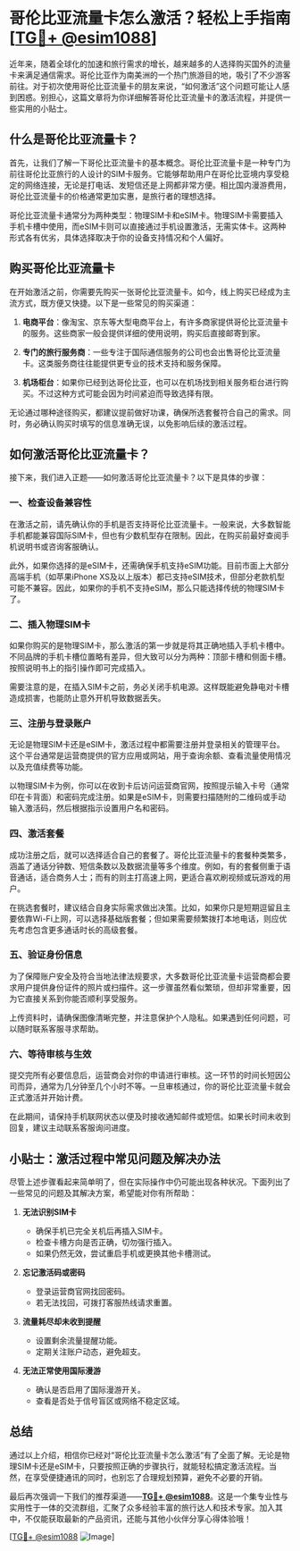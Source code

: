 # 哥伦比亚流量卡怎么激活？轻松上手指南[[TG💪+ @esim1088](https://t.me/s/esim1088)]

近年来，随着全球化的加速和旅行需求的增长，越来越多的人选择购买国外的流量卡来满足通信需求。哥伦比亚作为南美洲的一个热门旅游目的地，吸引了不少游客前往。对于初次使用哥伦比亚流量卡的朋友来说，“如何激活”这个问题可能让人感到困惑。别担心，这篇文章将为你详细解答哥伦比亚流量卡的激活流程，并提供一些实用的小贴士。

## 什么是哥伦比亚流量卡？

首先，让我们了解一下哥伦比亚流量卡的基本概念。哥伦比亚流量卡是一种专门为前往哥伦比亚旅行的人设计的SIM卡服务。它能够帮助用户在哥伦比亚境内享受稳定的网络连接，无论是打电话、发短信还是上网都非常方便。相比国内漫游费用，哥伦比亚流量卡的价格通常更加实惠，是旅行者的理想选择。

哥伦比亚流量卡通常分为两种类型：物理SIM卡和eSIM卡。物理SIM卡需要插入手机卡槽中使用，而eSIM卡则可以直接通过手机设置激活，无需实体卡。这两种形式各有优劣，具体选择取决于你的设备支持情况和个人偏好。

## 购买哥伦比亚流量卡

在开始激活之前，你需要先购买一张哥伦比亚流量卡。如今，线上购买已经成为主流方式，既方便又快捷。以下是一些常见的购买渠道：

1. **电商平台**：像淘宝、京东等大型电商平台上，有许多商家提供哥伦比亚流量卡的服务。这些商家一般会提供详细的使用说明，购买后直接邮寄到家。
   
2. **专门的旅行服务商**：一些专注于国际通信服务的公司也会出售哥伦比亚流量卡。这类服务商往往能提供更专业的技术支持和服务保障。

3. **机场柜台**：如果你已经到达哥伦比亚，也可以在机场找到相关服务柜台进行购买。不过这种方式可能会因为时间紧迫而导致选择有限。

无论通过哪种途径购买，都建议提前做好功课，确保所选套餐符合自己的需求。同时，务必确认购买时填写的信息准确无误，以免影响后续的激活过程。

## 如何激活哥伦比亚流量卡？

接下来，我们进入正题——如何激活哥伦比亚流量卡？以下是具体的步骤：

### 一、检查设备兼容性

在激活之前，请先确认你的手机是否支持哥伦比亚流量卡。一般来说，大多数智能手机都能兼容国际SIM卡，但也有少数机型存在限制。因此，在购买前最好查阅手机说明书或咨询客服确认。

此外，如果你选择的是eSIM卡，还需确保手机支持eSIM功能。目前市面上大部分高端手机（如苹果iPhone XS及以上版本）都已支持eSIM技术，但部分老款机型可能不兼容。因此，如果你的手机不支持eSIM，那么只能选择传统的物理SIM卡了。

### 二、插入物理SIM卡

如果你购买的是物理SIM卡，那么激活的第一步就是将其正确地插入手机卡槽中。不同品牌的手机卡槽位置略有差异，但大致可以分为两种：顶部卡槽和侧面卡槽。按照说明书上的指引操作即可完成插入。

需要注意的是，在插入SIM卡之前，务必关闭手机电源。这样既能避免静电对卡槽造成损害，也能防止意外开机导致数据丢失。

### 三、注册与登录账户

无论是物理SIM卡还是eSIM卡，激活过程中都需要注册并登录相关的管理平台。这个平台通常是运营商提供的官方应用或网站，用于查询余额、查看流量使用情况以及充值续费等功能。

以物理SIM卡为例，你可以在收到卡后访问运营商官网，按照提示输入卡号（通常印在卡背面）和密码完成注册。如果是eSIM卡，则需要扫描随附的二维码或手动输入激活码，然后根据指示设置用户名和密码。

### 四、激活套餐

成功注册之后，就可以选择适合自己的套餐了。哥伦比亚流量卡的套餐种类繁多，涵盖了通话分钟数、短信条数以及数据流量等多个维度。例如，有的套餐侧重于语音通话，适合商务人士；而有的则主打高速上网，更适合喜欢刷视频或玩游戏的用户。

在挑选套餐时，建议结合自身实际需求做出决策。比如，如果你只是短期逗留且主要依靠Wi-Fi上网，可以选择基础版套餐；但如果需要频繁拨打本地电话，则应优先考虑包含更多通话时长的高级套餐。

### 五、验证身份信息

为了保障账户安全及符合当地法律法规要求，大多数哥伦比亚流量卡运营商都会要求用户提供身份证件的照片或扫描件。这一步骤虽然看似繁琐，但却非常重要，因为它直接关系到你能否顺利享受服务。

上传资料时，请确保图像清晰完整，并注意保护个人隐私。如果遇到任何问题，可以随时联系客服寻求帮助。

### 六、等待审核与生效

提交完所有必要信息后，运营商会对你的申请进行审核。这一环节的时间长短因公司而异，通常为几分钟至几个小时不等。一旦审核通过，你的哥伦比亚流量卡就会正式激活并开始计费。

在此期间，请保持手机联网状态以便及时接收通知邮件或短信。如果长时间未收到回复，建议主动联系客服询问进度。

## 小贴士：激活过程中常见问题及解决办法

尽管上述步骤看起来简单明了，但在实际操作中仍可能出现各种状况。下面列出了一些常见的问题及其解决方案，希望能对你有所帮助：

1. **无法识别SIM卡**
   - 确保手机已完全关机后再插入SIM卡。
   - 检查卡槽方向是否正确，切勿强行插入。
   - 如果仍然无效，尝试重启手机或更换其他卡槽测试。

2. **忘记激活码或密码**
   - 登录运营商官网找回密码。
   - 若无法找回，可拨打客服热线请求重置。

3. **流量耗尽却未收到提醒**
   - 设置剩余流量提醒功能。
   - 定期关注账户动态，避免超支。

4. **无法正常使用国际漫游**
   - 确认是否启用了国际漫游开关。
   - 查看是否处于信号盲区或网络不稳定区域。

## 总结

通过以上介绍，相信你已经对“哥伦比亚流量卡怎么激活”有了全面了解。无论是物理SIM卡还是eSIM卡，只要按照正确的步骤执行，就能轻松搞定激活流程。当然，在享受便捷通讯的同时，也别忘了合理规划预算，避免不必要的开销。

最后再次强调一下我们的推荐渠道——**[TG💪+ @esim1088](https://t.me/s/esim1088)**。这是一个集专业性与实用性于一体的交流群组，汇聚了众多经验丰富的旅行达人和技术专家。加入其中，不仅能获取最新的产品资讯，还能与其他小伙伴分享心得体验哦！

[[TG💪+ @esim1088](https://t.me/s/esim1088) ![Image](https://i.postimg.cc/4NQfJmqS/Snipaste-2025-05-13-00-14-12.png)]
